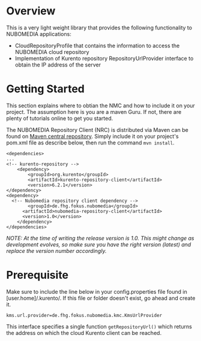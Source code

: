 # Overview
This is a very light weight library that provides the following functionality to NUBOMEDIA applications:
* CloudRepositoryProfile that contains the information to access the NUBOMEDIA cloud repository
* Implementation of Kurento repository RepositoryUrlProvider interface to obtain the IP address of the server 


# Getting Started
This section explains where to obtian the NMC and how to include it on your project. The assumption here is you are a maven Guru. If not, there are plenty of tutorials online to get you started.

The NUBOMEDIA Repository Client (NRC) is distributed via Maven can be found on [Maven central repository](http://search.maven.org/#search%7Cga%7C1%7Cde.fhg).
Simply include it on your project's pom.xml file as describe below, then run the command ```mvn install```.

```
<dependencies>
...
<!-- kurento-repository -->
	<dependency>
		<groupId>org.kurento</groupId>
		<artifactId>kurento-repository-client</artifactId>
		<version>6.2.1</version>
</dependency>
<dependency>
  <!-- Nubomedia repository client dependency -->
		<groupId>de.fhg.fokus.nubomedia</groupId>
	  <artifactId>nubomedia-repository-client</artifactId>
	  <version>1.0</version>
	</dependency>
</dependencies>
```
*NOTE: At the time of writing the release version is 1.0. This might change as development evolves, so make sure you have the right version (latest) and replace the version number accordingly.*

# Prerequisite
Make sure to include the line below in your config.properties file found in [user.home]/.kurento/. If this file or folder doesn't exist, go ahead and create it.

```
kms.url.provider=de.fhg.fokus.nubomedia.kmc.KmsUrlProvider
````
This interface specifies a single function ```getRepositoryUrl()``` which returns the address on which the cloud Kurento client can be reached.
